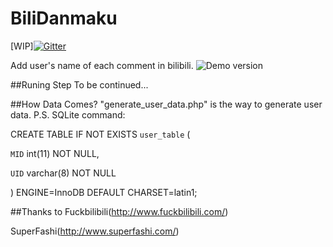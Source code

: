 # BiliDanmaku
[WIP][![Gitter](https://badges.gitter.im/kaaass/BiliDanmaku.svg)](https://gitter.im/kaaass/BiliDanmaku?utm_source=badge&utm_medium=badge&utm_campaign=pr-badge)

Add user's name of each comment in bilibili.
![Demo version](demo.png)

##Runing Step
To be continued...

##How Data Comes?
"generate_user_data.php" is the way to generate user data.
P.S. SQLite command: 

CREATE TABLE IF NOT EXISTS `user_table` (

  `MID` int(11) NOT NULL,
  
  `UID` varchar(8) NOT NULL
  
) ENGINE=InnoDB DEFAULT CHARSET=latin1;

##Thanks to
Fuckbilibili(http://www.fuckbilibili.com/)

SuperFashi(http://www.superfashi.com/)
